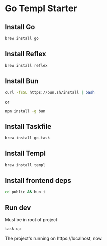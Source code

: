 # Go Templ Starter

## Install Go

```bash
brew install go
```

## Install Reflex

```bash
brew install reflex
```

## Install Bun

```bash
curl -fsSL https://bun.sh/install | bash
```
or
```bash
npm install -g bun
```

## Install Taskfile

```bash
brew install go-task
```

## Install Templ

```bash
brew install templ
```

## Install frontend deps

```bash
cd public && bun i
```

## Run dev
Must be in root of project
```bash
task up
```

The project's running on https://localhost, now.